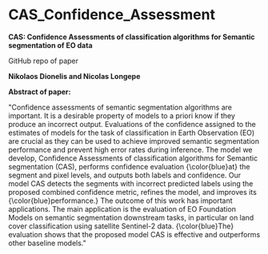 # CAS_Confidence_Assessment
**CAS: Confidence Assessments of classification algorithms for Semantic segmentation of EO data**

GitHub repo of paper

**Nikolaos Dionelis and Nicolas Longepe**


**Abstract of paper:**

"Confidence assessments of semantic segmentation algorithms are important. It is a desirable property of models to a priori know if they produce an incorrect output. Evaluations of the confidence assigned to the estimates of models for the task of classification in Earth Observation (EO) are crucial as they can be used to achieve improved semantic segmentation performance and prevent high error rates during inference. The model we develop, Confidence Assessments of classification algorithms for Semantic segmentation (CAS), performs confidence evaluation {\color{blue}at} the segment and pixel levels, and outputs both labels and confidence. Our model CAS detects the segments with incorrect predicted labels using the proposed combined confidence metric, refines the model, and improves its {\color{blue}performance.} The outcome of this work has important applications. The main application is the evaluation of EO Foundation Models on semantic segmentation downstream tasks, in particular on land cover classification using satellite Sentinel-2 data. {\color{blue}The} evaluation shows that the proposed model CAS is effective and outperforms other baseline models."

